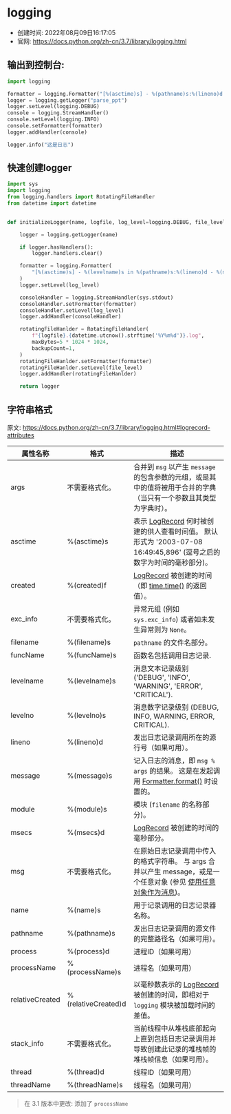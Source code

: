 # logging

- 创建时间: 2022年08月09日16:17:05
- 官网: <https://docs.python.org/zh-cn/3.7/library/logging.html>

## 输出到控制台:

```python
import logging

formatter = logging.Formatter("[%(asctime)s] - %(pathname)s:%(lineno)d %(message)s")
logger = logging.getLogger("parse_ppt")
logger.setLevel(logging.DEBUG)
console = logging.StreamHandler()
console.setLevel(logging.INFO)
console.setFormatter(formatter)
logger.addHandler(console)

logger.info("这是日志")
```

## 快速创建logger

```python
import sys
import logging
from logging.handlers import RotatingFileHandler
from datetime import datetime

        
def initializeLogger(name, logfile, log_level=logging.DEBUG, file_level=logging.INFO):

    logger = logging.getLogger(name)

    if logger.hasHandlers():
        logger.handlers.clear()

    formatter = logging.Formatter(
        "[%(asctime)s] - %(levelname)s in %(pathname)s:%(lineno)d - %(message)s"
    )
    logger.setLevel(log_level)

    consoleHandler = logging.StreamHandler(sys.stdout)
    consoleHandler.setFormatter(formatter)
    consoleHandler.setLevel(log_level)
    logger.addHandler(consoleHandler)

    rotatingFileHanlder = RotatingFileHandler(
        f"{logfile}.{datetime.utcnow().strftime('%Y%m%d')}.log",
        maxBytes=5 * 1024 * 1024,
        backupCount=1,
    )
    rotatingFileHanlder.setFormatter(formatter)
    rotatingFileHanlder.setLevel(file_level)
    logger.addHandler(rotatingFileHanlder)

    return logger
```

## 字符串格式

原文: <https://docs.python.org/zh-cn/3.7/library/logging.html#logrecord-attributes>

| 属性名称        | 格式                | 描述                                                                                                                                                                                                |
| --------------- | ------------------- | --------------------------------------------------------------------------------------------------------------------------------------------------------------------------------------------------- |
| args            | 不需要格式化。      | 合并到 `msg` 以产生 `message` 的包含参数的元组，或是其中的值将被用于合并的字典（当只有一个参数且其类型为字典时）。                                                                                  |
| asctime         | %(asctime)s         | 表示 [LogRecord](https://docs.python.org/zh-cn/3.7/library/logging.html#logging.LogRecord) 何时被创建的供人查看时间值。 默认形式为 '2003-07-08 16:49:45,896' (逗号之后的数字为时间的毫秒部分)。     |
| created         | %(created)f         | [LogRecord](https://docs.python.org/zh-cn/3.7/library/logging.html#logging.LogRecord) 被创建的时间（即 [time.time()](https://docs.python.org/zh-cn/3.7/library/time.html#time.time) 的返回值）。    |
| exc_info        | 不需要格式化。      | 异常元组 (例如 `sys.exc_info`) 或者如未发生异常则为 `None`。                                                                                                                                        |
| filename        | %(filename)s        | `pathname` 的文件名部分。                                                                                                                                                                           |
| funcName        | %(funcName)s        | 函数名包括调用日志记录.                                                                                                                                                                             |
| levelname       | %(levelname)s       | 消息文本记录级别 ('DEBUG', 'INFO', 'WARNING', 'ERROR', 'CRITICAL').                                                                                                                                 |
| levelno         | %(levelno)s         | 消息数字记录级别 (DEBUG, INFO, WARNING, ERROR, CRITICAL).                                                                                                                                           |
| lineno          | %(lineno)d          | 发出日志记录调用所在的源行号（如果可用）。                                                                                                                                                          |
| message         | %(message)s         | 记入日志的消息，即 `msg % args` 的结果。 这是在发起调用 [Formatter.format()](https://docs.python.org/zh-cn/3.7/library/logging.html#logging.Formatter.format) 时设置的。                            |
| module          | %(module)s          | 模块 (`filename` 的名称部分)。                                                                                                                                                                      |
| msecs           | %(msecs)d           | [LogRecord](https://docs.python.org/zh-cn/3.7/library/logging.html#logging.LogRecord) 被创建的时间的毫秒部分。                                                                                      |
| msg             | 不需要格式化。      | 在原始日志记录调用中传入的格式字符串。 与 args 合并以产生 message，或是一个任意对象 (参见 [使用任意对象作为消息](https://docs.python.org/zh-cn/3.7/howto/logging.html#arbitrary-object-messages))。 |
| name            | %(name)s            | 用于记录调用的日志记录器名称。                                                                                                                                                                      |
| pathname        | %(pathname)s        | 发出日志记录调用的源文件的完整路径名（如果可用）。                                                                                                                                                  |
| process         | %(process)d         | 进程ID（如果可用）                                                                                                                                                                                  |
| processName     | %(processName)s     | 进程名（如果可用）                                                                                                                                                                                  |
| relativeCreated | %(relativeCreated)d | 以毫秒数表示的 [LogRecord](https://docs.python.org/zh-cn/3.7/library/logging.html#logging.LogRecord) 被创建的时间，即相对于 `logging` 模块被加载时间的差值。                                        |
| stack_info      | 不需要格式化。      | 当前线程中从堆栈底部起向上直到包括日志记录调用并导致创建此记录的堆栈帧的堆栈帧信息（如果可用）。                                                                                                    |
| thread          | %(thread)d          | 线程ID（如果可用）                                                                                                                                                                                  |
| threadName      | %(threadName)s      | 线程名（如果可用）                                                                                                                                                                                  |

> 在 3.1 版本中更改: 添加了 `processName`
